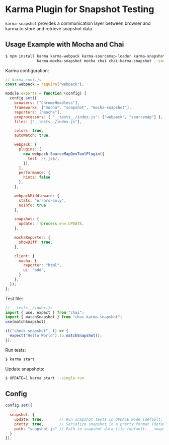 # Karma Plugin for Snapshot Testing

`karma-snapshot` provides a communication layer between browser and karma to store and retrieve snapshot data.

## Usage Example with Mocha and Chai

```sh
$ npm install karma karma-webpack karma-sourcemap-loader karma-snapshot karma-mocha \
              karma-mocha-snapshot mocha chai chai-karma-snapshot --save-dev
```

Karma configuration: 

```js
// karma.conf.js
const webpack = require("webpack");

module.exports = function (config) {
  config.set({
    browsers: ["ChromeHeadless"],
    frameworks: ["mocha", "snapshot", "mocha-snapshot"],
    reporters: ["mocha"],
    preprocessors: { "__tests__/index.js": ["webpack", "sourcemap"] },
    files: ["__tests__/index.js"],

    colors: true,
    autoWatch: true,

    webpack: {
      plugins: [
        new webpack.SourceMapDevToolPlugin({
          test: /\.js$/,
        }),
      ],
      performance: {
        hints: false
      },
    },

    webpackMiddleware: {
      stats: "errors-only",
      noInfo: true
    },

    snapshot: {
      update: !!process.env.UPDATE,
    },

    mochaReporter: {
      showDiff: true,
    },

    client: {
      mocha: {
        reporter: "html",
        ui: "bdd",
      }
    },
  });
};
```

Test file:

```js
// __tests__/index.js
import { use, expect } from "chai";
import { matchSnapshot } from "chai-karma-snapshot";
use(matchSnapshot);

it("check snapshot", () => {
  expect("Hello World").to.matchSnapshot();
});
```

Run tests:

```sh
$ karma start
```

Update snapshots:

```sh
$ UPDATE=1 karma start --single-run
```

## Config

```js
config.set({
  ...
  snapshot: {
    update: true,       // Run snapshot tests in UPDATE mode (default: false)
    pretty: true,       // Serialize snapshot in a pretty format (default: true)
    path: "snapshot.js" // Path to snapshot data file (default: __snapshot__/karma.js)
  }
});
```
